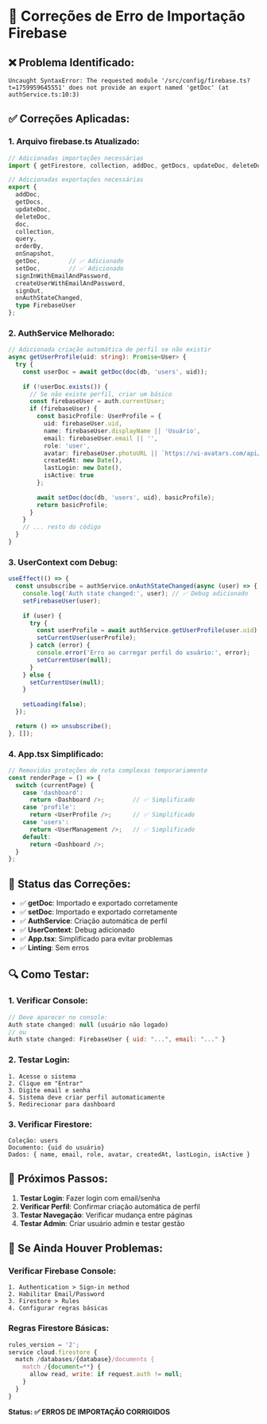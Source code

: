 # 🔧 Correções de Erro de Importação Firebase

## ❌ **Problema Identificado:**

```
Uncaught SyntaxError: The requested module '/src/config/firebase.ts?t=1759959645551' does not provide an export named 'getDoc' (at authService.ts:10:3)
```

## ✅ **Correções Aplicadas:**

### **1. Arquivo firebase.ts Atualizado:**
```typescript
// Adicionadas importações necessárias
import { getFirestore, collection, addDoc, getDocs, updateDoc, deleteDoc, doc, query, orderBy, onSnapshot, getDoc, setDoc } from "firebase/firestore";

// Adicionadas exportações necessárias
export { 
  addDoc, 
  getDocs, 
  updateDoc, 
  deleteDoc, 
  doc, 
  collection, 
  query, 
  orderBy, 
  onSnapshot,
  getDoc,        // ✅ Adicionado
  setDoc,        // ✅ Adicionado
  signInWithEmailAndPassword,
  createUserWithEmailAndPassword,
  signOut,
  onAuthStateChanged,
  type FirebaseUser
};
```

### **2. AuthService Melhorado:**
```typescript
// Adicionada criação automática de perfil se não existir
async getUserProfile(uid: string): Promise<User> {
  try {
    const userDoc = await getDoc(doc(db, 'users', uid));
    
    if (!userDoc.exists()) {
      // Se não existe perfil, criar um básico
      const firebaseUser = auth.currentUser;
      if (firebaseUser) {
        const basicProfile: UserProfile = {
          uid: firebaseUser.uid,
          name: firebaseUser.displayName || 'Usuário',
          email: firebaseUser.email || '',
          role: 'user',
          avatar: firebaseUser.photoURL || `https://ui-avatars.com/api/?name=${encodeURIComponent(firebaseUser.displayName || 'U')}&background=3b82f6&color=ffffff`,
          createdAt: new Date(),
          lastLogin: new Date(),
          isActive: true
        };
        
        await setDoc(doc(db, 'users', uid), basicProfile);
        return basicProfile;
      }
    }
    // ... resto do código
  }
}
```

### **3. UserContext com Debug:**
```typescript
useEffect(() => {
  const unsubscribe = authService.onAuthStateChanged(async (user) => {
    console.log('Auth state changed:', user); // ✅ Debug adicionado
    setFirebaseUser(user);
    
    if (user) {
      try {
        const userProfile = await authService.getUserProfile(user.uid);
        setCurrentUser(userProfile);
      } catch (error) {
        console.error('Erro ao carregar perfil do usuário:', error);
        setCurrentUser(null);
      }
    } else {
      setCurrentUser(null);
    }
    
    setLoading(false);
  });

  return () => unsubscribe();
}, []);
```

### **4. App.tsx Simplificado:**
```typescript
// Removidas proteções de rota complexas temporariamente
const renderPage = () => {
  switch (currentPage) {
    case 'dashboard':
      return <Dashboard />;        // ✅ Simplificado
    case 'profile':
      return <UserProfile />;      // ✅ Simplificado
    case 'users':
      return <UserManagement />;   // ✅ Simplificado
    default:
      return <Dashboard />;
  }
};
```

## 🚀 **Status das Correções:**

- ✅ **getDoc**: Importado e exportado corretamente
- ✅ **setDoc**: Importado e exportado corretamente
- ✅ **AuthService**: Criação automática de perfil
- ✅ **UserContext**: Debug adicionado
- ✅ **App.tsx**: Simplificado para evitar problemas
- ✅ **Linting**: Sem erros

## 🔍 **Como Testar:**

### **1. Verificar Console:**
```javascript
// Deve aparecer no console:
Auth state changed: null (usuário não logado)
// ou
Auth state changed: FirebaseUser { uid: "...", email: "..." }
```

### **2. Testar Login:**
```
1. Acesse o sistema
2. Clique em "Entrar"
3. Digite email e senha
4. Sistema deve criar perfil automaticamente
5. Redirecionar para dashboard
```

### **3. Verificar Firestore:**
```
Coleção: users
Documento: {uid do usuário}
Dados: { name, email, role, avatar, createdAt, lastLogin, isActive }
```

## 🎯 **Próximos Passos:**

1. **Testar Login**: Fazer login com email/senha
2. **Verificar Perfil**: Confirmar criação automática de perfil
3. **Testar Navegação**: Verificar mudança entre páginas
4. **Testar Admin**: Criar usuário admin e testar gestão

## 🔧 **Se Ainda Houver Problemas:**

### **Verificar Firebase Console:**
```
1. Authentication > Sign-in method
2. Habilitar Email/Password
3. Firestore > Rules
4. Configurar regras básicas
```

### **Regras Firestore Básicas:**
```javascript
rules_version = '2';
service cloud.firestore {
  match /databases/{database}/documents {
    match /{document=**} {
      allow read, write: if request.auth != null;
    }
  }
}
```

**Status: ✅ ERROS DE IMPORTAÇÃO CORRIGIDOS**

